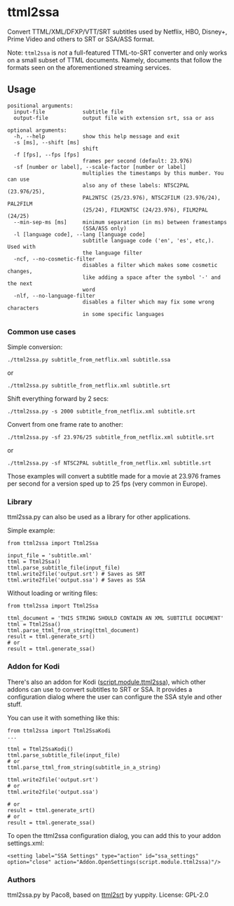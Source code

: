 # ttml2ssa
Convert TTML/XML/DFXP/VTT/SRT subtitles used by Netflix, HBO, Disney+, Prime Video and others to SRT or SSA/ASS format.

Note: `ttml2ssa` is *not* a full-featured TTML-to-SRT converter and only works on a small subset of TTML documents. Namely, documents that follow the formats seen on the aforementioned streaming services.

## Usage
```
positional arguments:
  input-file            subtitle file
  output-file           output file with extension srt, ssa or ass

optional arguments:
  -h, --help            show this help message and exit
  -s [ms], --shift [ms]
                        shift
  -f [fps], --fps [fps]
                        frames per second (default: 23.976)
  -sf [number or label], --scale-factor [number or label]
                        multiplies the timestamps by this mumber. You can use
                        also any of these labels: NTSC2PAL (23.976/25),
                        PAL2NTSC (25/23.976), NTSC2FILM (23.976/24), PAL2FILM
                        (25/24), FILM2NTSC (24/23.976), FILM2PAL (24/25)
  --min-sep-ms [ms]     minimum separation (in ms) between framestamps
                        (SSA/ASS only)
  -l [language code], --lang [language code]
                        subtitle language code ('en', 'es', etc,). Used with
                        the language filter
  -ncf, --no-cosmetic-filter
                        disables a filter which makes some cosmetic changes,
                        like adding a space after the symbol '-' and the next
                        word
  -nlf, --no-language-filter
                        disables a filter which may fix some wrong characters
                        in some specific languages
```

### Common use cases

Simple conversion:
```
./ttml2ssa.py subtitle_from_netflix.xml subtitle.ssa
```
or
```
./ttml2ssa.py subtitle_from_netflix.xml subtitle.srt
```

Shift everything forward by 2 secs:
```
./ttml2ssa.py -s 2000 subtitle_from_netflix.xml subtitle.srt
```

Convert from one frame rate to another:
```
./ttml2ssa.py -sf 23.976/25 subtitle_from_netflix.xml subtitle.srt
```
or
```
./ttml2ssa.py -sf NTSC2PAL subtitle_from_netflix.xml subtitle.srt
```

Those examples will convert a subtitle made for a movie at 23.976 frames per second for a version sped up to 25 fps (very common in Europe).

### Library
ttml2ssa.py can also be used as a library for other applications.

Simple example:
```
from ttml2ssa import Ttml2Ssa

input_file = 'subtitle.xml'
ttml = Ttml2Ssa()
ttml.parse_subtitle_file(input_file)
ttml.write2file('output.srt') # Saves as SRT
ttml.write2file('output.ssa') # Saves as SSA
```
Without loading or writing files:
```
from ttml2ssa import Ttml2Ssa

ttml_document = 'THIS STRING SHOULD CONTAIN AN XML SUBTITLE DOCUMENT'
ttml = Ttml2Ssa()
ttml.parse_ttml_from_string(ttml_document)
result = ttml.generate_srt()
# or
result = ttml.generate_ssa()
```

### Addon for Kodi
There's also an addon for Kodi
([script.module.ttml2ssa](https://github.com/Paco8/kodi-repo/blob/master/packages/script.module.ttml2ssa/script.module.ttml2ssa-0.1.7.zip)),
which other addons can use to convert subtitles to SRT or SSA.
It provides a configuration dialog where the user can configure the SSA style and other stuff.

You can use it with something like this:
```
from ttml2ssa import Ttml2SsaKodi
...

ttml = Ttml2SsaKodi()
ttml.parse_subtitle_file(input_file)
# or
ttml.parse_ttml_from_string(subtitle_in_a_string)

ttml.write2file('output.srt')
# or
ttml.write2file('output.ssa')

# or
result = ttml.generate_srt()
# or
result = ttml.generate_ssa()
```

To open the ttml2ssa configuration dialog, you can add this to your addon settings.xml:
```
<setting label="SSA Settings" type="action" id="ssa_settings" option="close" action="Addon.OpenSettings(script.module.ttml2ssa)"/>
```

### Authors
ttml2ssa.py by Paco8, based on [ttml2srt](https://github.com/yuppity/ttml2srt) by yuppity.
License: GPL-2.0
